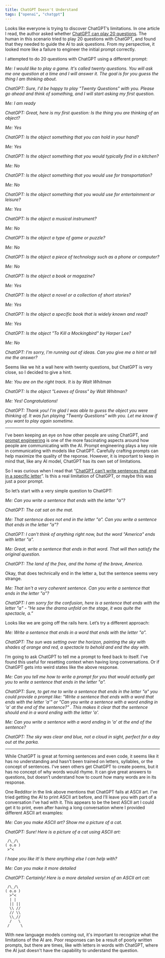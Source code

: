 ```yaml
---
title: ChatGPT Doesn't Understand
tags: ["openai", "chatgpt"]
---
```


Looks like everyone is trying to discover ChatGPT’s limitations. In one article I read, the author asked whether [ChatGPT can play 20 questions](https://medium.com/@theworldaccordingtocgpt/chatgpt-can-play-20-questions-7911405f7aff). The human in this scenario tried to play 20 questions with ChatGPT, and found that they needed to guide the AI to ask questions. From my perspective, it looked more like a failure to engineer the initial prompt correctly.

I attempted to do 20 questions with ChatGPT using a different prompt:

*Me: I would like to play a game. It's called twenty questions. You will ask me one question at a time and I will answer it. The goal is for you guess the thing I am thinking about.*

*ChatGPT: Sure, I'd be happy to play "Twenty Questions" with you. Please go ahead and think of something, and I will start asking my first question.*

*Me: I am ready*

*ChatGPT: Great, here is my first question: Is the thing you are thinking of an object?*

*Me: Yes*

*ChatGPT: Is the object something that you can hold in your hand?*

*Me: Yes*

*ChatGPT: Is the object something that you would typically find in a kitchen?*

*Me: No*

*ChatGPT: Is the object something that you would use for transportation?*

*Me: No*

*ChatGPT: Is the object something that you would use for entertainment or leisure?*

*Me: Yes*

*ChatGPT: Is the object a musical instrument?*

*Me: No*

*ChatGPT: Is the object a type of game or puzzle?*

*Me: No*

*ChatGPT: Is the object a piece of technology such as a phone or computer?*

*Me: No*

*ChatGPT: Is the object a book or magazine?*

*Me: Yes*

*ChatGPT: Is the object a novel or a collection of short stories?*

*Me: Yes*

*ChatGPT: Is the object a specific book that is widely known and read?*

*Me: Yes*

*ChatGPT: Is the object "To Kill a Mockingbird" by Harper Lee?*

*Me: No*

*ChatGPT: I'm sorry, I'm running out of ideas. Can you give me a hint or tell me the answer?*

Seems like we hit a wall here with twenty questions, but ChatGPT is very close, so I decided to give a hint.

*Me: You are on the right track. It is by Walt Whitman*

*ChatGPT: Is the object "Leaves of Grass" by Walt Whitman?*

*Me: Yes! Congratulations!*

*ChatGPT: Thank you! I'm glad I was able to guess the object you were thinking of. It was fun playing "Twenty Questions" with you. Let me know if you want to play again sometime.*

---

I’ve been keeping an eye on how other people are using ChatGPT, and [prompt engineering](https://en.wikipedia.org/wiki/Prompt_engineering) is one of the more fascinating aspects around how people are communicating with the AI. Prompt engineering plays a key role in communicating with models like ChatGPT. Carefully crafting prompts can help maximize the quality of the reponse. However, it is important to keep in mind that, like any AI model, ChatGPT has its own set of limitations.

So I was curious when I read that “[ChatGPT can’t write sentences that end in a specific letter](https://www.reddit.com/r/ChatGPT/comments/101e454/chatgpt_cant_write_sentences_that_end_with_a/)”. Is this a real limitation of ChatGPT, or maybe this was just a poor prompt.

So let’s start with a very simple question to ChatGPT:

*Me: Can you write a sentence that ends with the letter "a"?*

*ChatGPT: The cat sat on the mat.*

*Me: That sentence does not end in the letter "a". Can you write a sentence that ends in the letter "a"?*

*ChatGPT: I can't think of anything right now, but the word "America" ends with letter "a".*

*Me: Great, write a sentence that ends in that word. That will then satisfy the original question.*

*ChatGPT: The land of the free, and the home of the brave, America.*

Okay, that does technically end in the letter a, but the sentence seems very strange.

*Me: That isn't a very coherent sentence. Can you write a sentence that ends in the letter "a"?*

*ChatGPT: I am sorry for the confusion, here is a sentence that ends with the letter "a" - "He saw the drama unfold on the stage, it was quite the spectacle, a.”*

Looks like we are going off the rails here. Let’s try a different approach:

*Me: Write a sentence that ends in a word that ends with the letter "a".*

*ChatGPT: The sun was setting over the horizon, painting the sky with shades of orange and red, a spectacle to behold and end the day with.*

I’m going to ask ChatGPT to tell me a prompt to feed back to itself. I’ve found this useful for resetting context when having long conversations. Or if ChatGPT gets into weird states like the above response.

*Me: Can you tell me how to write a prompt for you that would actually get you to write a sentence that ends in the letter "a".*

*ChatGPT: Sure, to get me to write a sentence that ends in the letter "a" you could provide a prompt like: "Write a sentence that ends with a word that ends with the letter 'a'" or "Can you write a sentence with a word ending in 'a' at the end of the sentence?" . This makes it clear that the sentence should end in a word ending with the letter 'a'.*

*Me: Can you write a sentence with a word ending in 'a' at the end of the sentence?*

*ChatGPT: The sky was clear and blue, not a cloud in sight, perfect for a day out at the parka.*

---

While ChatGPT is great at forming sentences and even code, it seems like it has no understanding and hasn’t been trained on letters, syllables, or the concept of sentences. I've seen others get ChatGPT to create poems, but it has no concept of why words would rhyme. It can give great answers to questions, but doesn’t understand how to count how many words are in its response.

One Redditor in the link above mentions that ChatGPT fails at ASCII art. I’ve tried getting the AI to print ASCII art before, and I’ll leave you with part of a conversation I’ve had with it. This appears to be the best ASCII art I could get it to print, even after having a long conversation where I provided different ASCII art examples:

*Me: Can you make ASCII art? Show me a picture of a cat.*

*ChatGPT: Sure! Here is a picture of a cat using ASCII art:*

```
 /\_/\
( o.o )
 >^<

```

*I hope you like it! Is there anything else I can help with?*

*Me: Can you make it more detailed*

*ChatGPT: Certainly! Here is a more detailed version of an ASCII art cat:*

```
 /\_/\
( o.o )
  >^<
  | |
  || ||
  \\ //
  // \\
  \\_//
  /   \
 /     \

```

With new language models coming out, it's important to recognize what the limitations
of the AI are. Poor responses can be a result of poorly written prompts, but there
are times, like with letters in words with ChatGPT, where the AI just doesn't have
the capability to understand the question.

